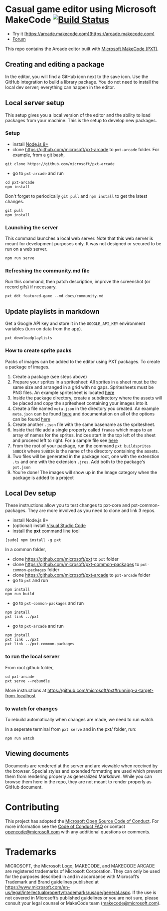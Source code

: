# Casual game editor using Microsoft MakeCode [![Build Status](https://travis-ci.org/microsoft/pxt-arcade.svg?branch=master)](https://travis-ci.org/microsoft/pxt-arcade)

* Try it [https://arcade.makecode.com](https://arcade.makecode.com)
* [Forum](https://forum.makecode.com)

This repo contains the Arcade editor built with [Microsoft MakeCode (PXT)](https://github.com/microsoft/pxt).

## Creating and editing a package

In the editor, you will find a GitHub icon next to the save icon. Use the GitHub integration to build a library package. You do not need to install the local dev server; everything can happen in the editor.

## Local server setup

This setup gives you a local version of the editor and the ability to load packages from your machine. This is the setup to develop new packages.

### Setup

* install [Node.js 8+](https://nodejs.org/en/download/)
* clone https://github.com/microsoft/pxt-arcade to ``pxt-arcade`` folder. For example, from a git bash,

```
git clone https://github.com/microsoft/pxt-arcade
```

* go to ``pxt-arcade`` and run

```
cd pxt-arcade
npm install
```

Don't forget to periodically ``git pull`` and ``npm install`` to get the latest changes.

```
git pull
npm install
```

### Launching the server

This command launches a local web server. Note that this web server is meant for development purposes only. It was not designed or secured to be run on a web server.

```
npm run serve
```

### Refreshing the community.md file

Run this command, then patch description, improve the screenshot (or record gifs) if necessary.

```
pxt ddt featured-game --md docs/community.md
```

## Update playlists in markdown

Get a Google API key and store it in the ``GOOGLE_API_KEY`` environment variables (turn on data from the app).

```
pxt downloadplaylists
```


### How to create sprite packs

Packs of images can be added to the editor using PXT packages. To create
a package of images.

1. Create a package (see steps above)
1. Prepare your sprites in a spritesheet: All sprites in a sheet must be
   the same size and arranged in a grid with no gaps. Spritesheets must be
   PNG files. An example spritesheet is located [here](https://github.com/microsoft/pxt-arcade/blob/master/libs/device/smallFood/small.png)
1. Inside the package directory, create a subdirectory where the assets will be
   placed and copy the spritesheet containing your images into it.
1. Create a file named `meta.json` in the directory you created. An example
   `meta.json` can be found [here](https://github.com/microsoft/pxt-arcade/blob/master/libs/device/smallFood/meta.json)
   and documentation on all of the options can be found [here](https://makecode.com/cli/buildsprites)
1. Create another `.json` file with the same basename as the spritesheet.
1. Inside that file add a single property called `frames` which maps to an array of
   names for the sprites. Indices start in the top left of the sheet and proceed
   left to right. For a sample file see [here](https://github.com/microsoft/pxt-arcade/blob/master/libs/device/smallFood/small.json)
1. From the root of your package, run the command `pxt buildsprites SUBDIR`
   where `SUBDIR` is the name of the directory containing the assets.
1. Two files will be generated in the package root, one with the extenstion `.ts`
   and one with the extension `.jres`. Add both to the package's `pxt.json`
1. You're done! The images will show up in the Image category when the package
   is added to a project

## Local Dev setup

These instructions allow you to test changes to pxt-core and pxt-common-packages. They are more involved
as you need to clone and link 3 repos.

* install Node.js 8+
* (optional) install [Visual Studio Code](https://code.visualstudio.com/)
* install the **pxt** command line tool

```
[sudo] npm install -g pxt
```

In a common folder,

* clone https://github.com/microsoft/pxt to ``pxt`` folder
* clone https://github.com/microsoft/pxt-common-packages to ``pxt-common-packages`` folder
* clone https://github.com/microsoft/pxt-arcade to ``pxt-arcade`` folder
* go to ``pxt`` and run

```
npm install
npm run build
```

* go to ``pxt-common-packages`` and run

```
npm install
pxt link ../pxt
```

* go to ``pxt-arcade`` and run

```
npm install
pxt link ../pxt
pxt link ../pxt-common-packages
```

### to run the local server

From root github folder,

```
cd pxt-arcade
pxt serve --rebundle
```

More instructions at https://github.com/microsoft/pxt#running-a-target-from-localhost

### to watch for changes

To rebuild automatically when changes are made, we need to run watch.

In a seperate terminal from `pxt serve` and in the pxt/ folder, run:

```
npm run watch
```

## Viewing documents

Documents are rendered at the server and are viewable when received by the browser. Special styles and extended
formatting are used which prevent them from rendering properly as generalized Markdown. While you can browse them
here in the repo, they are not meant to render properly as GitHub document.

# Contributing

This project has adopted the [Microsoft Open Source Code of Conduct](https://opensource.microsoft.com/codeofconduct/). For more information see the [Code of Conduct FAQ](https://opensource.microsoft.com/codeofconduct/faq/) or contact [opencode@microsoft.com](mailto:opencode@microsoft.com) with any additional questions or comments.

# Trademarks

MICROSOFT, the Microsoft Logo, MAKECODE, and MAKECODE ARCADE are registered trademarks of Microsoft Corporation. They can only be used for the purposes described in and in accordance with Microsoft’s Trademark and Brand guidelines published at https://www.microsoft.com/en-us/legal/intellectualproperty/trademarks/usage/general.aspx. If the use is not covered in Microsoft’s published guidelines or you are not sure, please consult your legal counsel or MakeCode team (makecode@microsoft.com).

